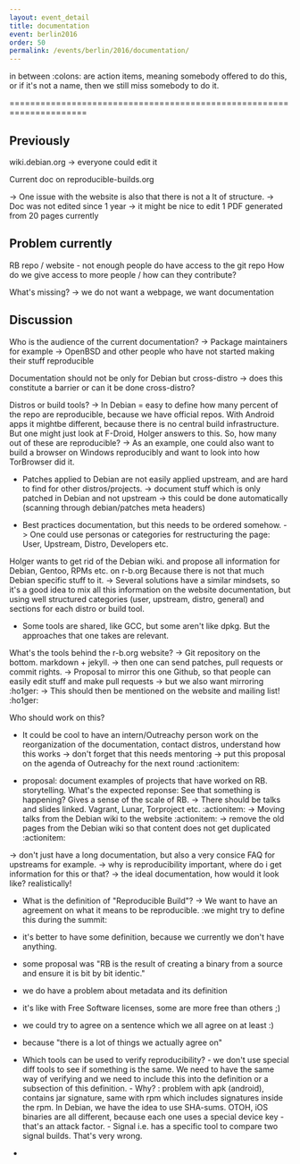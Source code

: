 ```yaml
---
layout: event_detail
title: documentation
event: berlin2016
order: 50
permalink: /events/berlin/2016/documentation/
---
```



in between :colons: are action items, meaning somebody offered to do
this, or if it's not a name, then we still miss somebody to do it.

=====================================================================

Previously
----------
wiki.debian.org -> everyone could edit it

Current doc on reproducible-builds.org

-> One issue with the website is also that there is not a lt of structure.
-> Doc was not edited since 1 year
-> it might be nice to edit 1 PDF generated from 20 pages currently

Problem currently
-----------------
RB repo / website - not enough people do have access to the git repo
How do we give access to more people / how can they contribute?

What's missing? -> we do not want a webpage, we want documentation

Discussion
-----------

Who is the audience of the current documentation?
-> Package maintainers for example
-> OpenBSD and other people who have not started making their stuff
reproducible

Documentation should not be only for Debian but cross-distro
-> does this constitute a barrier or can it be done cross-distro?

Distros or build tools?
-> In Debian = easy to define how many percent of the repo are
reproducible, because we have official repos. With Android apps it
mightbe different, because there is no central build infrastructure. But
one might just look at F-Droid, Holger answers to this. So, how many out
of these are reproducible?
-> As an example, one could also want to build a browser on Windows
reproducibly and want to look into how TorBrowser did it.

- Patches applied to Debian are not easily applied upstream, and are
hard to find for other distros/projects.
-> document stuff which is only patched in Debian and not upstream
-> this could be done automatically (scanning through debian/patches
meta headers)

- Best practices documentation, but this needs to be ordered somehow.
-> One could use personas or categories for restructuring the page:
User, Upstream, Distro, Developers etc.

Holger wants to get rid of the Debian wiki. and propose all information
for Debian, Gentoo, RPMs etc. on r-b.org
Because there is not that much Debian specific stuff to it.
-> Several solutions have a similar mindsets, so it's a good idea to mix
all this information on the website documentation, but using well
structured categories (user, upstream, distro, general) and sections for
each distro or build tool.

- Some tools are shared, like GCC,  but some aren't like dpkg. But the
approaches that one takes are relevant.

What's the tools behind the r-b.org website?
-> Git repository on the bottom. markdown + jekyll. -> then one can send
patches, pull requests or commit rights.
-> Proposal to mirror this one Github, so that people can easily edit
stuff and make pull requests -> but we also want mirroring :ho1ger:
-> This should then be mentioned on the website and mailing list! :ho1ger:

Who should work on this?
- It could be cool to have an intern/Outreachy person work on the
reorganization of the documentation, contact distros, understand how
this works
-> don't forget that this needs mentoring
-> put this proposal on the agenda of Outreachy for the next round
:actionitem:

- proposal: document examples of projects that have worked on RB.
storytelling. What's the expected reponse: See that something is
happening? Gives a sense of the scale of RB.
-> There should be talks and slides linked. Vagrant, Lunar, Torproject
etc. :actionitem:
-> Moving talks from the Debian wiki to the website :actionitem:
-> remove the old pages from the Debian wiki so that content does not
get duplicated :actionitem:

-> don't just have a long documentation, but also a very consice FAQ for
upstreams for example.
-> why is reproducibility important, where do i get information for this
or that?
-> the ideal documentation, how would it look like? realistically!

- What is the definition of "Reproducible Build"?
-> We want to have an agreement on what it means to be reproducible. :we
might try to define this during the summit:
- it's better to have some definition, because we currently we don't
have anything.
- some proposal was "RB is the result of creating a binary from a source
and ensure it is bit by bit identic."
- we do have a problem about metadata and its definition
- it's like with Free Software licenses, some are more free than others ;)
- we could try to agree on a sentence which we all agree on at least :)
- because "there is a lot of things we actually agree on"
- Which tools can be used to verify reproducibility?
        - we don't use special diff tools to see if something is the same. We
need to have the same way of verifying and we need to include this into
the definition or a subsection of this definition.
        - Why? : problem with apk (android), contains jar signature, same with
rpm which includes signatures inside the rpm. In Debian, we have the
idea to use SHA-sums. OTOH, iOS binaries are all different, because each
one uses a special device key
        - that's an attack factor.
        - Signal i.e. has a specific tool to compare two signal builds. That's
very wrong.

-
